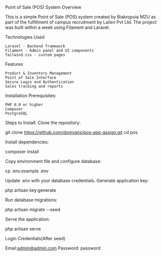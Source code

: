 Point of Sale (POS) System
Overview

This is a simple Point of Sale (POS) system created by Biakropuia MZU as part of the fulfillment of campus recruitment by Lailen Pvt Ltd. The project was built within a week using Filament and Laravel.


Technologies Used

    Laravel - Backend framework
    Filament - Admin panel and UI components
    Tailwind.css - custom pages

Features

    Product & Inventory Management
    Point of Sale Interface
    Secure Login and Authentication
    Sales tracking and reports

Installation
Prerequisites:

    PHP 8.0 or higher
    Composer
    PostgreSQL

Steps to Install:
Clone the repository:

git clone https://github.com/domvans/pos-app-assign.git
cd pos

Install dependencies:

composer install

Copy environment file and configure database:

cp .env.example .env

Update .env with your database credentials.
Generate application key:

php artisan key:generate

Run database migrations:

php artisan migrate --seed

Serve the application:

php artisan serve

Login Credentials(After seed)

Email:admin@admin.com 
Password: password

